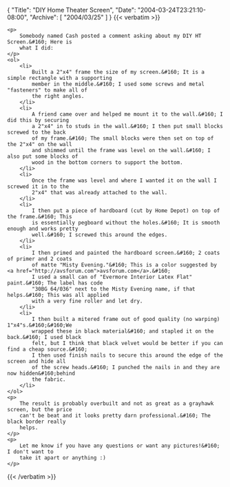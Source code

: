 {
  "Title": "DIY Home Theater Screen",
  "Date": "2004-03-24T23:21:10-08:00",
  "Archive": [
    "2004/03/25"
  ]
}
{{< verbatim >}}

    <p>
        Somebody named Cash posted a comment asking about my DIY HT Screen.&#160; Here is
        what I did: 
    </p>
    <ol>
        <li>
            Built a 2"x4" frame the size of my screen.&#160; It is a simple rectangle with a supporting
            member in the middle.&#160; I used some screws and metal "fasteners" to make all of
            the right angles. 
        </li>
        <li>
            A friend came over and helped me mount it to the wall.&#160; I did this by securing
            a 2"x4" in to studs in the wall.&#160; I then put small blocks screwed to the back
            of my frame.&#160; The small blocks were then set on top of the 2"x4" on the wall
            and shimmed until the frame was level on the wall.&#160; I also put some blocks of
            wood in the bottom corners to support the bottom. 
        </li>
        <li>
            Once the frame was level and where I wanted it on the wall I screwed it in to the
            2"x4" that was already attached to the wall. 
        </li>
        <li>
            I then put a piece of hardboard (cut by Home Depot) on top of the frame.&#160; This
            is essentially pegboard without the holes.&#160; It is smooth enough and works pretty
            well.&#160; I screwed this around the edges. 
        </li>
        <li>
            I then primed and painted the hardboard screen.&#160; 2 coats of primer and 2 coats
            of matte "Misty Evening."&#160; This is a color suggested by <a href="http://avsforum.com">avsforum.com</a>.&#160;
            I used a small can of "Evermore Interior Latex Flat" paint.&#160; The label has code
            "30BG 64/036" next to the Misty Evening name, if that helps.&#160; This was all applied
            with a very fine roller and let dry. 
        </li>
        <li>
            I then built a mitered frame out of good quality (no warping) 1"x4"s.&#160;&#160;We
            wrapped these in black material&#160; and stapled it on the back.&#160; I used black
            felt, but I think that black velvet would be better if you can find a cheap source.&#160;
            I then used finish nails to secure this around the edge of the screen and hide all
            of the screw heads.&#160; I punched the nails in and they are now hidden&#160;behind
            the fabric. 
        </li>
    </ol>
    <p>
        The result is probably overbuilt and not as great as a grayhawk screen, but the price
        can't be beat and it looks pretty darn professional.&#160; The black border really
        helps. 
    </p>
    <p>
        Let me know if you have any questions or want any pictures!&#160; I don't want to
        take it apart or anything :) 
    </p>

{{< /verbatim >}}
